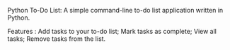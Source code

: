 Python To-Do List:
A simple command-line to-do list application written in Python.

Features :
Add tasks to your to-do list;
Mark tasks as complete;
View all tasks;
Remove tasks from the list.
